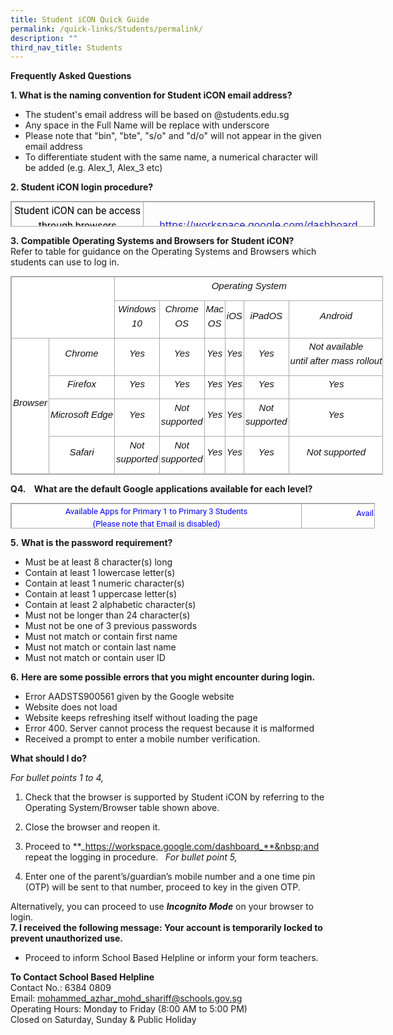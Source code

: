 ```yaml
---
title: Student iCON Quick Guide
permalink: /quick-links/Students/permalink/
description: ""
third_nav_title: Students
---
```

**Frequently Asked Questions**  

**1\. What is the naming convention for Student iCON email address?**  

*   The student's email address will be based on @students.edu.sg
*   Any space in the Full Name will be replace with underscore
*   Please note that "bin", "bte", "s/o" and "d/o" will not appear in the given email address
*   To differentiate student with the same name, a numerical character will be added&nbsp;(e.g. Alex\_1, Alex\_3 etc)

**2\. Student iCON login procedure?**
	
<table style="margin: auto; outline: 0px; padding: 0px; border-collapse: collapse; clear: both; border: 1px solid rgb(170, 170, 170); width: 582.667px; height: 41px;" class="ive_eobj_center iveo_table ives_tab_simple3"><tbody style="margin: 0px; outline: 0px; padding: 0px;"><tr style="margin: 0px; outline: 0px; padding: 0px;"><td style="margin: 0px; outline: 0px; padding: 2px; text-align: center; border: 1px solid rgb(170, 170, 170); width: 448px;"><div style="margin: 0px; outline: 0px; padding: 0px; line-height: 1.5 !important; color: rgb(18, 18, 18); font-family: Roboto; font-size: 16px; font-weight: normal;"><span style="margin: 0px; outline: 0px; padding: 0px; color: rgb(0, 0, 0); background-color: initial;">Student iCON can be access through browsers</span></div><font style="margin: 0px; outline: 0px; padding: 0px; font-weight: 400;" color="#000000">in an internet enabled device,&nbsp;proceed to:</font>&nbsp;</td><td style="margin: 0px; outline: 0px; padding: 2px; text-align: center; border: 1px solid rgb(170, 170, 170); width: 495px;"><a style="margin: 0px; outline: 0px; padding: 0px; color: rgb(38, 38, 184); font-weight: 400; text-decoration: underline;" target="" href="https://sengkangpri-moe-edu-sg-admin.cwp.sg/quick-links/students/Student%20iCON%20can%20be%20access%20through%20browsers%20in%20an%20internet%20enabled%20device,%20proceed%20to:">https://workspace.google.com/dashboard (Click Here)</a>&nbsp;</td></tr></tbody></table>
	
**3.&nbsp;Compatible Operating Systems and Browsers for Student iCON?**  
Refer to table for guidance on the Operating Systems and Browsers which students can use to log in.  

<table style="margin: auto; outline: 0px; padding: 0px; border-collapse: collapse; clear: both; border: 1px solid rgb(170, 170, 170); width: 596.312px; height: auto !important; color: rgb(18, 18, 18); font-family: Roboto; font-size: 16px; font-style: normal; font-variant-ligatures: normal; font-variant-caps: normal; font-weight: 400; letter-spacing: normal; orphans: 2; text-align: left; text-transform: none; white-space: normal; widows: 2; word-spacing: 0px; -webkit-text-stroke-width: 0px; background-color: rgb(255, 255, 255); text-decoration-thickness: initial; text-decoration-style: initial; text-decoration-color: initial;" width="870" class="iveo_table ives_tab_simple3 ive_eobj_center"><tbody style="margin: 0px; outline: 0px; padding: 0px;" class=""><tr style="margin: 0px; outline: 0px; padding: 0px;" class=""><td style="margin: 0px; outline: 0px; padding: 2px; text-align: center; border: 1px solid rgb(170, 170, 170); width: 214px;" class="" rowspan="2" colspan="2" width="200"></td><td style="margin: 0px; outline: 0px; padding: 2px; text-align: center; border: 1px solid rgb(170, 170, 170); width: 728px;" class="" colspan="6" width="669"><p style="margin: 0px 0px 10px; outline: 0px; padding: 0px; line-height: 1.5 !important; color: rgb(18, 18, 18); font-family: Roboto; font-size: 16px; font-weight: normal;" align="center" class=""><i style="margin: 0px; outline: 0px; padding: 0px;"><font style="margin: 0px; outline: 0px; padding: 0px;" size="4" face="arial, sans-serif"><sub style="margin: 0px; outline: 0px; padding: 0px;"><span style="margin: 0px; outline: 0px; padding: 0px;" class=""><span style="margin: 0px; outline: 0px; padding: 0px;" class="">Operating System</span></span><span style="margin: 0px; outline: 0px; padding: 0px;" class=""></span></sub></font></i></p></td></tr><tr style="margin: 0px; outline: 0px; padding: 0px;" class=""><td style="margin: 0px; outline: 0px; padding: 2px; text-align: center; border: 1px solid rgb(170, 170, 170);" class="" width="76"><p style="margin: 0px 0px 10px; outline: 0px; padding: 0px; line-height: 1.5 !important; color: rgb(18, 18, 18); font-family: Roboto; font-size: 16px; font-weight: normal;" align="center" class=""><i style="margin: 0px; outline: 0px; padding: 0px;"><font style="margin: 0px; outline: 0px; padding: 0px;" size="4" face="arial, sans-serif"><sub style="margin: 0px; outline: 0px; padding: 0px;"><span style="margin: 0px; outline: 0px; padding: 0px;" class=""><span style="margin: 0px; outline: 0px; padding: 0px;" class="">Windows 10</span></span><span style="margin: 0px; outline: 0px; padding: 0px;" class=""></span></sub></font></i></p></td><td style="margin: 0px; outline: 0px; padding: 2px; text-align: center; border: 1px solid rgb(170, 170, 170);" class="" width="76"><p style="margin: 0px 0px 10px; outline: 0px; padding: 0px; line-height: 1.5 !important; color: rgb(18, 18, 18); font-family: Roboto; font-size: 16px; font-weight: normal;" align="center" class=""><i style="margin: 0px; outline: 0px; padding: 0px;"><font style="margin: 0px; outline: 0px; padding: 0px;" size="4" face="arial, sans-serif"><sub style="margin: 0px; outline: 0px; padding: 0px;"><span style="margin: 0px; outline: 0px; padding: 0px;" class=""><span style="margin: 0px; outline: 0px; padding: 0px;" class="">Chrome OS</span></span><span style="margin: 0px; outline: 0px; padding: 0px;" class=""></span></sub></font></i></p></td><td style="margin: 0px; outline: 0px; padding: 2px; text-align: center; border: 1px solid rgb(170, 170, 170);" class="" width="62"><p style="margin: 0px 0px 10px; outline: 0px; padding: 0px; line-height: 1.5 !important; color: rgb(18, 18, 18); font-family: Roboto; font-size: 16px; font-weight: normal;" align="center" class=""><i style="margin: 0px; outline: 0px; padding: 0px;"><font style="margin: 0px; outline: 0px; padding: 0px;" size="4" face="arial, sans-serif"><sub style="margin: 0px; outline: 0px; padding: 0px;"><span style="margin: 0px; outline: 0px; padding: 0px;" class=""><span style="margin: 0px; outline: 0px; padding: 0px;" class="">Mac OS</span></span><span style="margin: 0px; outline: 0px; padding: 0px;" class=""></span></sub></font></i></p></td><td style="margin: 0px; outline: 0px; padding: 2px; text-align: center; border: 1px solid rgb(170, 170, 170);" class="" width="52"><p style="margin: 0px 0px 10px; outline: 0px; padding: 0px; line-height: 1.5 !important; color: rgb(18, 18, 18); font-family: Roboto; font-size: 16px; font-weight: normal;" align="center" class=""><i style="margin: 0px; outline: 0px; padding: 0px;"><font style="margin: 0px; outline: 0px; padding: 0px;" size="4" face="arial, sans-serif"><sub style="margin: 0px; outline: 0px; padding: 0px;"><span style="margin: 0px; outline: 0px; padding: 0px;" class=""><span style="margin: 0px; outline: 0px; padding: 0px;" class="">iOS</span></span><span style="margin: 0px; outline: 0px; padding: 0px;" class=""></span></sub></font></i></p></td><td style="margin: 0px; outline: 0px; padding: 2px; text-align: center; border: 1px solid rgb(170, 170, 170);" class="" width="76"><p style="margin: 0px 0px 10px; outline: 0px; padding: 0px; line-height: 1.5 !important; color: rgb(18, 18, 18); font-family: Roboto; font-size: 16px; font-weight: normal;" align="center" class=""><i style="margin: 0px; outline: 0px; padding: 0px;"><font style="margin: 0px; outline: 0px; padding: 0px;" size="4" face="arial, sans-serif"><sub style="margin: 0px; outline: 0px; padding: 0px;"><span style="margin: 0px; outline: 0px; padding: 0px;" class=""><span style="margin: 0px; outline: 0px; padding: 0px;" class="">iPadOS</span></span><span style="margin: 0px; outline: 0px; padding: 0px;" class=""></span></sub></font></i></p></td><td style="margin: 0px; outline: 0px; padding: 2px; text-align: center; border: 1px solid rgb(170, 170, 170);" class="" width="75"><p style="margin: 0px 0px 10px; outline: 0px; padding: 0px; line-height: 1.5 !important; color: rgb(18, 18, 18); font-family: Roboto; font-size: 16px; font-weight: normal;" align="center" class=""><i style="margin: 0px; outline: 0px; padding: 0px;"><font style="margin: 0px; outline: 0px; padding: 0px;" size="4" face="arial, sans-serif"><sub style="margin: 0px; outline: 0px; padding: 0px;"><span style="margin: 0px; outline: 0px; padding: 0px;" class=""><span style="margin: 0px; outline: 0px; padding: 0px;" class="">Android</span></span><b style="margin: 0px; outline: 0px; padding: 0px;"><span style="margin: 0px; outline: 0px; padding: 0px;" class=""></span></b></sub></font></i></p></td></tr><tr style="margin: 0px; outline: 0px; padding: 0px;" class=""><td style="margin: 0px; outline: 0px; padding: 2px; text-align: center; border: 1px solid rgb(170, 170, 170);" class="" rowspan="4" width="19"><p style="margin: 0px 0px 10px; outline: 0px; padding: 0px; line-height: 1.5 !important; color: rgb(18, 18, 18); font-family: Roboto; font-size: 16px; font-weight: normal;" align="center" class=""><i style="margin: 0px; outline: 0px; padding: 0px;"><font style="margin: 0px; outline: 0px; padding: 0px;" size="4" face="arial, sans-serif"><sub style="margin: 0px; outline: 0px; padding: 0px;"><span style="margin: 0px; outline: 0px; padding: 0px;" class=""><span style="margin: 0px; outline: 0px; padding: 0px;" class="">Browser</span></span><span style="margin: 0px; outline: 0px; padding: 0px;" class=""></span></sub></font></i></p></td><td style="margin: 0px; outline: 0px; padding: 2px; text-align: center; border: 1px solid rgb(170, 170, 170);" class="" width="56"><p style="margin: 0px 0px 10px; outline: 0px; padding: 0px; line-height: 1.5 !important; color: rgb(18, 18, 18); font-family: Roboto; font-size: 16px; font-weight: normal;" align="center" class=""><i style="margin: 0px; outline: 0px; padding: 0px;"><font style="margin: 0px; outline: 0px; padding: 0px;" size="4" face="arial, sans-serif"><sub style="margin: 0px; outline: 0px; padding: 0px;"><span style="margin: 0px; outline: 0px; padding: 0px;" class=""><span style="margin: 0px; outline: 0px; padding: 0px;" class="">Chrome</span></span><span style="margin: 0px; outline: 0px; padding: 0px;" class=""></span></sub></font></i></p></td><td style="margin: 0px; outline: 0px; padding: 2px; text-align: center; border: 1px solid rgb(170, 170, 170);" class="" width="76"><p style="margin: 0px 0px 10px; outline: 0px; padding: 0px; line-height: 1.5 !important; color: rgb(18, 18, 18); font-family: Roboto; font-size: 16px; font-weight: normal;" align="center" class=""><i style="margin: 0px; outline: 0px; padding: 0px;"><font style="margin: 0px; outline: 0px; padding: 0px;" size="4" face="arial, sans-serif"><sub style="margin: 0px; outline: 0px; padding: 0px;"><span style="margin: 0px; outline: 0px; padding: 0px;" class="">Yes</span><span style="margin: 0px; outline: 0px; padding: 0px;" class=""></span></sub></font></i></p></td><td style="margin: 0px; outline: 0px; padding: 2px; text-align: center; border: 1px solid rgb(170, 170, 170);" class="" width="76"><p style="margin: 0px 0px 10px; outline: 0px; padding: 0px; line-height: 1.5 !important; color: rgb(18, 18, 18); font-family: Roboto; font-size: 16px; font-weight: normal;" align="center" class=""><i style="margin: 0px; outline: 0px; padding: 0px;"><font style="margin: 0px; outline: 0px; padding: 0px;" size="4" face="arial, sans-serif"><sub style="margin: 0px; outline: 0px; padding: 0px;"><span style="margin: 0px; outline: 0px; padding: 0px;" class="">Yes</span><span style="margin: 0px; outline: 0px; padding: 0px;" class=""></span></sub></font></i></p></td><td style="margin: 0px; outline: 0px; padding: 2px; text-align: center; border: 1px solid rgb(170, 170, 170);" class="" width="62"><p style="margin: 0px 0px 10px; outline: 0px; padding: 0px; line-height: 1.5 !important; color: rgb(18, 18, 18); font-family: Roboto; font-size: 16px; font-weight: normal;" align="center" class=""><i style="margin: 0px; outline: 0px; padding: 0px;"><font style="margin: 0px; outline: 0px; padding: 0px;" size="4" face="arial, sans-serif"><sub style="margin: 0px; outline: 0px; padding: 0px;"><span style="margin: 0px; outline: 0px; padding: 0px;" class="">Yes</span><span style="margin: 0px; outline: 0px; padding: 0px;" class=""></span></sub></font></i></p></td><td style="margin: 0px; outline: 0px; padding: 2px; text-align: center; border: 1px solid rgb(170, 170, 170);" class="" width="52"><p style="margin: 0px 0px 10px; outline: 0px; padding: 0px; line-height: 1.5 !important; color: rgb(18, 18, 18); font-family: Roboto; font-size: 16px; font-weight: normal;" align="center" class=""><i style="margin: 0px; outline: 0px; padding: 0px;"><font style="margin: 0px; outline: 0px; padding: 0px;" size="4" face="arial, sans-serif"><sub style="margin: 0px; outline: 0px; padding: 0px;"><span style="margin: 0px; outline: 0px; padding: 0px;" class="">Yes</span><span style="margin: 0px; outline: 0px; padding: 0px;" class=""></span></sub></font></i></p></td><td style="margin: 0px; outline: 0px; padding: 2px; text-align: center; border: 1px solid rgb(170, 170, 170);" class="" width="76"><p style="margin: 0px 0px 10px; outline: 0px; padding: 0px; line-height: 1.5 !important; color: rgb(18, 18, 18); font-family: Roboto; font-size: 16px; font-weight: normal;" align="center" class=""><i style="margin: 0px; outline: 0px; padding: 0px;"><font style="margin: 0px; outline: 0px; padding: 0px;" size="4" face="arial, sans-serif"><sub style="margin: 0px; outline: 0px; padding: 0px;"><span style="margin: 0px; outline: 0px; padding: 0px;" class="">Yes</span><span style="margin: 0px; outline: 0px; padding: 0px;" class=""></span></sub></font></i></p></td><td style="margin: 0px; outline: 0px; padding: 2px; text-align: center; border: 1px solid rgb(170, 170, 170);" class=""><p style="margin: 0px 0px 10px; outline: 0px; padding: 0px; line-height: 1.5 !important; color: rgb(18, 18, 18); font-family: Roboto; font-size: 16px; font-weight: normal;" align="center" class=""><i style="margin: 0px; outline: 0px; padding: 0px;"><font style="margin: 0px; outline: 0px; padding: 0px;" size="4" face="arial, sans-serif"><sub style="margin: 0px; outline: 0px; padding: 0px;"><span style="margin: 0px; outline: 0px; padding: 0px;" class=""><span style="margin: 0px; outline: 0px; padding: 0px;" class="">Not available until&nbsp;after&nbsp;mass&nbsp;rollout</span></span><span style="margin: 0px; outline: 0px; padding: 0px;" class=""><span style="margin: 0px; outline: 0px; padding: 0px;" class=""></span></span></sub></font></i></p></td></tr><tr style="margin: 0px; outline: 0px; padding: 0px;" class=""><td style="margin: 0px; outline: 0px; padding: 2px; text-align: center; border: 1px solid rgb(170, 170, 170);" class="" width="56"><p style="margin: 0px 0px 10px; outline: 0px; padding: 0px; line-height: 1.5 !important; color: rgb(18, 18, 18); font-family: Roboto; font-size: 16px; font-weight: normal;" align="center" class=""><i style="margin: 0px; outline: 0px; padding: 0px;"><font style="margin: 0px; outline: 0px; padding: 0px;" size="4" face="arial, sans-serif"><sub style="margin: 0px; outline: 0px; padding: 0px;"><span style="margin: 0px; outline: 0px; padding: 0px;" class=""><span style="margin: 0px; outline: 0px; padding: 0px;" class="">Firefox</span></span><span style="margin: 0px; outline: 0px; padding: 0px;" class=""></span></sub></font></i></p></td><td style="margin: 0px; outline: 0px; padding: 2px; text-align: center; border: 1px solid rgb(170, 170, 170);" class="" width="76"><p style="margin: 0px 0px 10px; outline: 0px; padding: 0px; line-height: 1.5 !important; color: rgb(18, 18, 18); font-family: Roboto; font-size: 16px; font-weight: normal;" align="center" class=""><i style="margin: 0px; outline: 0px; padding: 0px;"><font style="margin: 0px; outline: 0px; padding: 0px;" size="4" face="arial, sans-serif"><sub style="margin: 0px; outline: 0px; padding: 0px;"><span style="margin: 0px; outline: 0px; padding: 0px;" class="">Yes</span><span style="margin: 0px; outline: 0px; padding: 0px;" class=""></span></sub></font></i></p></td><td style="margin: 0px; outline: 0px; padding: 2px; text-align: center; border: 1px solid rgb(170, 170, 170);" class="" width="76"><p style="margin: 0px 0px 10px; outline: 0px; padding: 0px; line-height: 1.5 !important; color: rgb(18, 18, 18); font-family: Roboto; font-size: 16px; font-weight: normal;" align="center" class=""><i style="margin: 0px; outline: 0px; padding: 0px;"><font style="margin: 0px; outline: 0px; padding: 0px;" size="4" face="arial, sans-serif"><sub style="margin: 0px; outline: 0px; padding: 0px;"><span style="margin: 0px; outline: 0px; padding: 0px;" class="">Yes</span><span style="margin: 0px; outline: 0px; padding: 0px;" class=""></span></sub></font></i></p></td><td style="margin: 0px; outline: 0px; padding: 2px; text-align: center; border: 1px solid rgb(170, 170, 170);" class="" width="62"><p style="margin: 0px 0px 10px; outline: 0px; padding: 0px; line-height: 1.5 !important; color: rgb(18, 18, 18); font-family: Roboto; font-size: 16px; font-weight: normal;" align="center" class=""><i style="margin: 0px; outline: 0px; padding: 0px;"><font style="margin: 0px; outline: 0px; padding: 0px;" size="4" face="arial, sans-serif"><sub style="margin: 0px; outline: 0px; padding: 0px;"><span style="margin: 0px; outline: 0px; padding: 0px;" class="">Yes</span><span style="margin: 0px; outline: 0px; padding: 0px;" class=""></span></sub></font></i></p></td><td style="margin: 0px; outline: 0px; padding: 2px; text-align: center; border: 1px solid rgb(170, 170, 170);" class="" width="52"><p style="margin: 0px 0px 10px; outline: 0px; padding: 0px; line-height: 1.5 !important; color: rgb(18, 18, 18); font-family: Roboto; font-size: 16px; font-weight: normal;" align="center" class=""><i style="margin: 0px; outline: 0px; padding: 0px;"><font style="margin: 0px; outline: 0px; padding: 0px;" size="4" face="arial, sans-serif"><sub style="margin: 0px; outline: 0px; padding: 0px;"><span style="margin: 0px; outline: 0px; padding: 0px;" class="">Yes</span><span style="margin: 0px; outline: 0px; padding: 0px;" class=""></span></sub></font></i></p></td><td style="margin: 0px; outline: 0px; padding: 2px; text-align: center; border: 1px solid rgb(170, 170, 170);" class="" width="76"><p style="margin: 0px 0px 10px; outline: 0px; padding: 0px; line-height: 1.5 !important; color: rgb(18, 18, 18); font-family: Roboto; font-size: 16px; font-weight: normal;" align="center" class=""><i style="margin: 0px; outline: 0px; padding: 0px;"><font style="margin: 0px; outline: 0px; padding: 0px;" size="4" face="arial, sans-serif"><sub style="margin: 0px; outline: 0px; padding: 0px;"><span style="margin: 0px; outline: 0px; padding: 0px;" class="">Yes</span><span style="margin: 0px; outline: 0px; padding: 0px;" class=""></span></sub></font></i></p></td><td style="margin: 0px; outline: 0px; padding: 2px; text-align: center; border: 1px solid rgb(170, 170, 170);" class="" width="75"><p style="margin: 0px 0px 10px; outline: 0px; padding: 0px; line-height: 1.5 !important; color: rgb(18, 18, 18); font-family: Roboto; font-size: 16px; font-weight: normal;" align="center" class=""><i style="margin: 0px; outline: 0px; padding: 0px;"><font style="margin: 0px; outline: 0px; padding: 0px;" size="4" face="arial, sans-serif"><sub style="margin: 0px; outline: 0px; padding: 0px;"><span style="margin: 0px; outline: 0px; padding: 0px;" class="">Yes</span><span style="margin: 0px; outline: 0px; padding: 0px;" class=""></span></sub></font></i></p></td></tr><tr style="margin: 0px; outline: 0px; padding: 0px;" class=""><td style="margin: 0px; outline: 0px; padding: 2px; text-align: center; border: 1px solid rgb(170, 170, 170);" class="" width="56"><p style="margin: 0px 0px 10px; outline: 0px; padding: 0px; line-height: 1.5 !important; color: rgb(18, 18, 18); font-family: Roboto; font-size: 16px; font-weight: normal;" align="center" class=""><i style="margin: 0px; outline: 0px; padding: 0px;"><font style="margin: 0px; outline: 0px; padding: 0px;" size="4" face="arial, sans-serif"><sub style="margin: 0px; outline: 0px; padding: 0px;"><span style="margin: 0px; outline: 0px; padding: 0px;" class=""><span style="margin: 0px; outline: 0px; padding: 0px;" class="">Microsoft&nbsp;Edge</span></span><span style="margin: 0px; outline: 0px; padding: 0px;" class=""></span></sub></font></i></p></td><td style="margin: 0px; outline: 0px; padding: 2px; text-align: center; border: 1px solid rgb(170, 170, 170);" class="" width="76"><p style="margin: 0px 0px 10px; outline: 0px; padding: 0px; line-height: 1.5 !important; color: rgb(18, 18, 18); font-family: Roboto; font-size: 16px; font-weight: normal;" align="center" class=""><i style="margin: 0px; outline: 0px; padding: 0px;"><font style="margin: 0px; outline: 0px; padding: 0px;" size="4" face="arial, sans-serif"><sub style="margin: 0px; outline: 0px; padding: 0px;"><span style="margin: 0px; outline: 0px; padding: 0px;" class="">Yes</span><span style="margin: 0px; outline: 0px; padding: 0px;" class=""></span></sub></font></i></p></td><td style="margin: 0px; outline: 0px; padding: 2px; text-align: center; border: 1px solid rgb(170, 170, 170);" class=""><p style="margin: 0px 0px 10px; outline: 0px; padding: 0px; line-height: 1.5 !important; color: rgb(18, 18, 18); font-family: Roboto; font-size: 16px; font-weight: normal;" align="center" class=""><i style="margin: 0px; outline: 0px; padding: 0px;"><font style="margin: 0px; outline: 0px; padding: 0px;" size="4" face="arial, sans-serif"><sub style="margin: 0px; outline: 0px; padding: 0px;"><span style="margin: 0px; outline: 0px; padding: 0px;" class=""><span style="margin: 0px; outline: 0px; padding: 0px;" class="">Not supported</span></span><span style="margin: 0px; outline: 0px; padding: 0px;" class=""><span style="margin: 0px; outline: 0px; padding: 0px;" class=""></span></span></sub></font></i></p></td><td style="margin: 0px; outline: 0px; padding: 2px; text-align: center; border: 1px solid rgb(170, 170, 170);" class="" width="62"><p style="margin: 0px 0px 10px; outline: 0px; padding: 0px; line-height: 1.5 !important; color: rgb(18, 18, 18); font-family: Roboto; font-size: 16px; font-weight: normal;" align="center" class=""><i style="margin: 0px; outline: 0px; padding: 0px;"><font style="margin: 0px; outline: 0px; padding: 0px;" size="4" face="arial, sans-serif"><sub style="margin: 0px; outline: 0px; padding: 0px;"><span style="margin: 0px; outline: 0px; padding: 0px;" class="">Yes</span><span style="margin: 0px; outline: 0px; padding: 0px;" class=""></span></sub></font></i></p></td><td style="margin: 0px; outline: 0px; padding: 2px; text-align: center; border: 1px solid rgb(170, 170, 170);" class="" width="52"><p style="margin: 0px 0px 10px; outline: 0px; padding: 0px; line-height: 1.5 !important; color: rgb(18, 18, 18); font-family: Roboto; font-size: 16px; font-weight: normal;" align="center" class=""><i style="margin: 0px; outline: 0px; padding: 0px;"><font style="margin: 0px; outline: 0px; padding: 0px;" size="4" face="arial, sans-serif"><sub style="margin: 0px; outline: 0px; padding: 0px;"><span style="margin: 0px; outline: 0px; padding: 0px;" class="">Yes</span><span style="margin: 0px; outline: 0px; padding: 0px;" class=""></span></sub></font></i></p></td><td style="margin: 0px; outline: 0px; padding: 2px; text-align: center; border: 1px solid rgb(170, 170, 170);" class=""><p style="margin: 0px 0px 10px; outline: 0px; padding: 0px; line-height: 1.5 !important; color: rgb(18, 18, 18); font-family: Roboto; font-size: 16px; font-weight: normal;" align="center" class=""><i style="margin: 0px; outline: 0px; padding: 0px;"><font style="margin: 0px; outline: 0px; padding: 0px;" size="4" face="arial, sans-serif"><sub style="margin: 0px; outline: 0px; padding: 0px;"><span style="margin: 0px; outline: 0px; padding: 0px;" class=""><span style="margin: 0px; outline: 0px; padding: 0px;" class="">Not supported</span></span><span style="margin: 0px; outline: 0px; padding: 0px;" class=""><span style="margin: 0px; outline: 0px; padding: 0px;" class=""></span></span></sub></font></i></p></td><td style="margin: 0px; outline: 0px; padding: 2px; text-align: center; border: 1px solid rgb(170, 170, 170);" class="" width="75"><p style="margin: 0px 0px 10px; outline: 0px; padding: 0px; line-height: 1.5 !important; color: rgb(18, 18, 18); font-family: Roboto; font-size: 16px; font-weight: normal;" align="center" class=""><i style="margin: 0px; outline: 0px; padding: 0px;"><font style="margin: 0px; outline: 0px; padding: 0px;" size="4" face="arial, sans-serif"><sub style="margin: 0px; outline: 0px; padding: 0px;"><span style="margin: 0px; outline: 0px; padding: 0px;" class="">Yes</span><span style="margin: 0px; outline: 0px; padding: 0px;" class=""></span></sub></font></i></p></td></tr><tr style="margin: 0px; outline: 0px; padding: 0px;" class=""><td style="margin: 0px; outline: 0px; padding: 2px; text-align: center; border: 1px solid rgb(170, 170, 170);" class="" width="56"><p style="margin: 0px 0px 10px; outline: 0px; padding: 0px; line-height: 1.5 !important; color: rgb(18, 18, 18); font-family: Roboto; font-size: 16px; font-weight: normal;" align="center" class=""><i style="margin: 0px; outline: 0px; padding: 0px;"><font style="margin: 0px; outline: 0px; padding: 0px;" size="4" face="arial, sans-serif"><sub style="margin: 0px; outline: 0px; padding: 0px;"><span style="margin: 0px; outline: 0px; padding: 0px;" class=""><span style="margin: 0px; outline: 0px; padding: 0px;" class="">Safari</span></span><span style="margin: 0px; outline: 0px; padding: 0px;" class=""></span></sub></font></i></p></td><td style="margin: 0px; outline: 0px; padding: 2px; text-align: center; border: 1px solid rgb(170, 170, 170);" class=""><p style="margin: 0px 0px 10px; outline: 0px; padding: 0px; line-height: 1.5 !important; color: rgb(18, 18, 18); font-family: Roboto; font-size: 16px; font-weight: normal;" align="center" class=""><i style="margin: 0px; outline: 0px; padding: 0px;"><font style="margin: 0px; outline: 0px; padding: 0px;" size="4" face="arial, sans-serif"><sub style="margin: 0px; outline: 0px; padding: 0px;"><span style="margin: 0px; outline: 0px; padding: 0px;" class=""><span style="margin: 0px; outline: 0px; padding: 0px;" class="">Not supported</span></span><span style="margin: 0px; outline: 0px; padding: 0px;" class=""><span style="margin: 0px; outline: 0px; padding: 0px;" class=""></span></span></sub></font></i></p></td><td style="margin: 0px; outline: 0px; padding: 2px; text-align: center; border: 1px solid rgb(170, 170, 170);" class=""><p style="margin: 0px 0px 10px; outline: 0px; padding: 0px; line-height: 1.5 !important; color: rgb(18, 18, 18); font-family: Roboto; font-size: 16px; font-weight: normal;" align="center" class=""><i style="margin: 0px; outline: 0px; padding: 0px;"><font style="margin: 0px; outline: 0px; padding: 0px;" size="4" face="arial, sans-serif"><sub style="margin: 0px; outline: 0px; padding: 0px;"><span style="margin: 0px; outline: 0px; padding: 0px;" class=""><span style="margin: 0px; outline: 0px; padding: 0px;" class="">Not supported</span></span><span style="margin: 0px; outline: 0px; padding: 0px;" class=""><span style="margin: 0px; outline: 0px; padding: 0px;" class=""></span></span></sub></font></i></p></td><td style="margin: 0px; outline: 0px; padding: 2px; text-align: center; border: 1px solid rgb(170, 170, 170);" class="" width="62"><p style="margin: 0px 0px 10px; outline: 0px; padding: 0px; line-height: 1.5 !important; color: rgb(18, 18, 18); font-family: Roboto; font-size: 16px; font-weight: normal;" align="center" class=""><i style="margin: 0px; outline: 0px; padding: 0px;"><font style="margin: 0px; outline: 0px; padding: 0px;" size="4" face="arial, sans-serif"><sub style="margin: 0px; outline: 0px; padding: 0px;"><span style="margin: 0px; outline: 0px; padding: 0px;" class="">Yes</span><span style="margin: 0px; outline: 0px; padding: 0px;" class=""></span></sub></font></i></p></td><td style="margin: 0px; outline: 0px; padding: 2px; text-align: center; border: 1px solid rgb(170, 170, 170);" class="" width="52"><p style="margin: 0px 0px 10px; outline: 0px; padding: 0px; line-height: 1.5 !important; color: rgb(18, 18, 18); font-family: Roboto; font-size: 16px; font-weight: normal;" align="center" class=""><i style="margin: 0px; outline: 0px; padding: 0px;"><font style="margin: 0px; outline: 0px; padding: 0px;" size="4" face="arial, sans-serif"><sub style="margin: 0px; outline: 0px; padding: 0px;"><span style="margin: 0px; outline: 0px; padding: 0px;" class="">Yes</span><span style="margin: 0px; outline: 0px; padding: 0px;" class=""></span></sub></font></i></p></td><td style="margin: 0px; outline: 0px; padding: 2px; text-align: center; border: 1px solid rgb(170, 170, 170);" class="" width="76"><p style="margin: 0px 0px 10px; outline: 0px; padding: 0px; line-height: 1.5 !important; color: rgb(18, 18, 18); font-family: Roboto; font-size: 16px; font-weight: normal;" align="center" class=""><i style="margin: 0px; outline: 0px; padding: 0px;"><font style="margin: 0px; outline: 0px; padding: 0px;" size="4" face="arial, sans-serif"><sub style="margin: 0px; outline: 0px; padding: 0px;"><span style="margin: 0px; outline: 0px; padding: 0px;" class="">Yes</span><span style="margin: 0px; outline: 0px; padding: 0px;" class=""></span></sub></font></i></p></td><td style="margin: 0px; outline: 0px; padding: 2px; text-align: center; border: 1px solid rgb(170, 170, 170);" class=""><p style="margin: 0px 0px 10px; outline: 0px; padding: 0px; line-height: 1.5 !important; color: rgb(18, 18, 18); font-family: Roboto; font-size: 16px; font-weight: normal;" align="center" class=""><span style="margin: 0px; outline: 0px; padding: 0px;" class=""><span style="margin: 0px; outline: 0px; padding: 0px;" class=""><i style="margin: 0px; outline: 0px; padding: 0px;"><font style="margin: 0px; outline: 0px; padding: 0px;" size="4" face="arial, sans-serif"><sub style="margin: 0px; outline: 0px; padding: 0px;">Not supported</sub></font></i></span></span><b style="margin: 0px; outline: 0px; padding: 0px;" class=""><span style="margin: 0px; outline: 0px; padding: 0px;" class=""></span></b></p></td></tr></tbody></table>

  

**Q4.&nbsp;&nbsp; &nbsp;What are the default Google applications available for each level?**

<table style="margin: auto; outline: 0px; padding: 0px; border-collapse: collapse; clear: both; border: 1px solid rgb(170, 170, 170); width: 582.667px; height: 41px; font-family: Roboto; font-size: 16px; font-style: normal; font-variant-ligatures: normal; font-variant-caps: normal; letter-spacing: normal; orphans: 2; text-align: left; text-transform: none; white-space: normal; widows: 2; word-spacing: 0px; -webkit-text-stroke-width: 0px; background-color: rgb(255, 255, 255); text-decoration-thickness: initial; text-decoration-style: initial; text-decoration-color: initial; color: rgb(0, 0, 0); font-weight: 700;" class="ive_eobj_center iveo_table ives_tab_simple3"><tbody style="margin: 0px; outline: 0px; padding: 0px;"><tr style="margin: 0px; outline: 0px; padding: 0px;"><td style="margin: 0px; outline: 0px; padding: 2px; text-align: center; border: 1px solid rgb(170, 170, 170); width: 448px;"><div style="margin: 0px; outline: 0px; padding: 0px; line-height: 1.5 !important; color: rgb(18, 18, 18); font-family: Roboto; font-size: 16px; font-weight: normal;"><font style="margin: 0px; outline: 0px; padding: 0px;" color="#0000ff" size="2">Available Apps for Primary 1 to Primary 3 Students</font></div><div style="margin: 0px; outline: 0px; padding: 0px; line-height: 1.5 !important; color: rgb(18, 18, 18); font-family: Roboto; font-size: 16px; font-weight: normal;"><font style="margin: 0px; outline: 0px; padding: 0px;" color="#0000ff" size="2">(Please note that Email is disabled)</font></div><div style="margin: 0px; outline: 0px; padding: 0px; line-height: 1.5 !important; color: rgb(18, 18, 18); font-family: Roboto; font-size: 16px; font-weight: normal;"><span style="margin: 0px; outline: 0px; padding: 0px; color: rgb(0, 0, 0); background-color: initial;"></span></div></td><td style="margin: 0px; outline: 0px; padding: 2px; text-align: center; border: 1px solid rgb(170, 170, 170); width: 495px;"><div style="margin: 0px; outline: 0px; padding: 0px; line-height: 1.5 !important; color: rgb(18, 18, 18); font-family: Roboto; font-size: 16px; font-weight: normal;"><font style="margin: 0px; outline: 0px; padding: 0px;" color="#0000ff" size="2">Available Apps for Primary 4 to Primary 6 Students</font></div><span style="margin: 0px; outline: 0px; padding: 0px; background-color: initial; font-weight: normal;"><font style="margin: 0px; outline: 0px; padding: 0px;" color="#0000ff" size="2">(Email enabled with limited setting)</font></span><a style="margin: 0px; outline: 0px; padding: 0px; color: rgb(38, 38, 184); font-weight: 400; text-decoration: underline;" target="" href="https://sengkangpri-moe-edu-sg-admin.cwp.sg/quick-links/students/Student%20iCON%20can%20be%20access%20through%20browsers%20in%20an%20internet%20enabled%20device,%20proceed%20to:"></a></td></tr><tr style="margin: 0px; outline: 0px; padding: 0px;"><td style="margin: 0px; outline: 0px; padding: 2px; text-align: center; border: 1px solid rgb(170, 170, 170);"><img style="margin: auto; outline: 0px; padding: 0px; border: none; max-width: 100%; clear: both; display: block; height: 249px; width: 459px;" class="ive_eobj_center" alt="Lower Pri.jpg" width="100%" src="https://sengkangpri-moe-edu-sg-admin.cwp.sg/qql/slot/u532/Student%20ICON/Lower%20Pri.jpg"><br style="margin: 0px; outline: 0px; padding: 0px;"></td><td style="margin: 0px; outline: 0px; padding: 2px; text-align: center; border: 1px solid rgb(170, 170, 170);"><img style="margin: auto; outline: 0px; padding: 0px; border: none; max-width: 100%; clear: both; display: block; height: 257px; width: 462px;" class="ive_eobj_center" alt="Upper Pri.jpg" width="100%" src="https://sengkangpri-moe-edu-sg-admin.cwp.sg/qql/slot/u532/Student%20ICON/Upper%20Pri.jpg"><span style="margin: 0px; outline: 0px; padding: 0px; background-color: initial;">&nbsp;</span></td></tr></tbody></table>

  
**5.**&nbsp;**What is the password requirement?**&nbsp;&nbsp;  

*   Must be at least 8 character(s) long
*   Contain at least 1 lowercase letter(s)
*   Contain at least 1 numeric character(s)
*   Contain at least 1 uppercase letter(s)
*   Contain at least 2 alphabetic character(s)
*   Must not be longer than 24 character(s)
*   Must not be one of 3 previous passwords
*   Must not match or contain first name
*   Must not match or contain last name
*   Must not match or contain user ID

**6.**&nbsp;**Here are some possible errors that you might encounter during login.**  

*   Error AADSTS900561 given by the Google website
*   Website does not load
*   Website keeps refreshing itself without loading the page
*   Error 400. Server cannot process the request because it is malformed
*   Received a prompt to enter a mobile number verification.

**What should I do?**

_For bullet points 1 to 4,_  

1.  Check that the browser is supported by Student iCON by referring to the Operating System/Browser table shown above.&nbsp;
2.  Close the browser and reopen it.
3.  Proceed to&nbsp;**_https://workspace.google.com/dashboard_**&nbsp;and repeat the logging in procedure.&nbsp;&nbsp;
_For bullet point 5,_&nbsp;  

1.  Enter one of the parent’s/guardian’s mobile number and a one time pin (OTP)&nbsp;will be sent to that number,&nbsp;proceed to key in the given OTP.&nbsp;

Alternatively, you can proceed to use&nbsp;**_Incognito Mode_**&nbsp;on your browser to login.&nbsp;  
**7\. I received the following message: Your account is temporarily locked to prevent unauthorized use.**

*   Proceed to inform School Based Helpline or inform your form teachers.

**To Contact School Based Helpline**
<br>Contact No.: 6384 0809
<br>Email: [mohammed_azhar_mohd_shariff@schools.gov.sg](mohammed_azhar_mohd_shariff@schools.gov.sg)
<br>Operating Hours: Monday to Friday (8:00 AM to 5:00 PM) 
<br>Closed on Saturday, Sunday &amp; Public Holiday